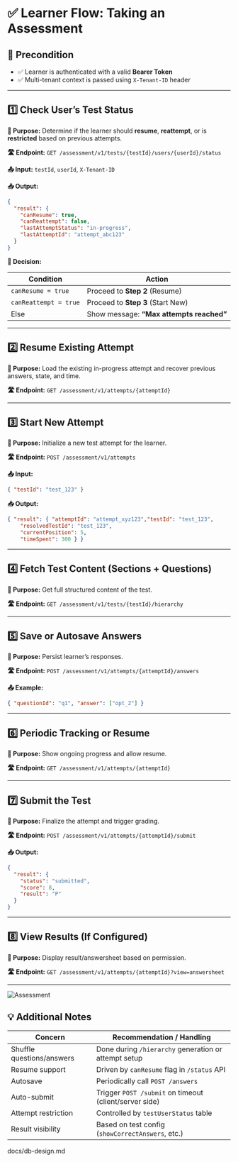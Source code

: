 
# ✅ Learner Flow: Taking an Assessment

## 🔐 Precondition
- ✅ Learner is authenticated with a valid **Bearer Token**
- ✅ Multi-tenant context is passed using `X-Tenant-ID` header

---

## 1️⃣ Check User’s Test Status
**📌 Purpose:** Determine if the learner should **resume**, **reattempt**, or is **restricted** based on previous attempts.

**🛣️ Endpoint:** `GET /assessment/v1/tests/{testId}/users/{userId}/status`

**📤 Input:** `testId`, `userId`, `X-Tenant-ID`

**📥 Output:**
```json
{
  "result": {
    "canResume": true,
    "canReattempt": false,
    "lastAttemptStatus": "in-progress",
    "lastAttemptId": "attempt_abc123"
  }
}
```

**🧠 Decision:**

| Condition            | Action                       |
|----------------------|------------------------------|
| `canResume = true`   | Proceed to **Step 2** (Resume) |
| `canReattempt = true`| Proceed to **Step 3** (Start New) |
| Else                 | Show message: **“Max attempts reached”** |

---

## 2️⃣ Resume Existing Attempt
**📌 Purpose:** Load the existing in-progress attempt and recover previous answers, state, and time.

**🛣️ Endpoint:** `GET /assessment/v1/attempts/{attemptId}`

---

## 3️⃣ Start New Attempt
**📌 Purpose:** Initialize a new test attempt for the learner.

**🛣️ Endpoint:** `POST /assessment/v1/attempts`

**📤 Input:**
```json
{ "testId": "test_123" }
```

**📥 Output:**
```json
{ "result": { "attemptId": "attempt_xyz123","testId": "test_123",
    "resolvedTestId": "test_123",
    "currentPosition": 5,
    "timeSpent": 300 } }
```

---

## 4️⃣ Fetch Test Content (Sections + Questions)
**📌 Purpose:** Get full structured content of the test.

**🛣️ Endpoint:** `GET /assessment/v1/tests/{testId}/hierarchy`

---

## 5️⃣ Save or Autosave Answers
**📌 Purpose:** Persist learner’s responses.

**🛣️ Endpoint:** `POST /assessment/v1/attempts/{attemptId}/answers`

**📤 Example:**
```json
{ "questionId": "q1", "answer": ["opt_2"] }
```

---

## 6️⃣ Periodic Tracking or Resume
**📌 Purpose:** Show ongoing progress and allow resume.

**🛣️ Endpoint:** `GET /assessment/v1/attempts/{attemptId}`

---

## 7️⃣ Submit the Test
**📌 Purpose:** Finalize the attempt and trigger grading.

**🛣️ Endpoint:** `POST /assessment/v1/attempts/{attemptId}/submit`

**📥 Output:**
```json
{
  "result": {
    "status": "submitted",
    "score": 8,
    "result": "P"
  }
}
```

---

## 8️⃣ View Results (If Configured)
**📌 Purpose:** Display result/answersheet based on permission.

**🛣️ Endpoint:** `GET /assessment/v1/attempts/{attemptId}?view=answersheet`

---


![Assessment](https://github.com/user-attachments/assets/cbded5ba-3352-4362-b5fa-6c3b2b0d54d1)


## 💡 Additional Notes

| Concern                   | Recommendation / Handling                             |
|---------------------------|--------------------------------------------------------|
| Shuffle questions/answers | Done during `/hierarchy` generation or attempt setup  |
| Resume support            | Driven by `canResume` flag in `/status` API           |
| Autosave                  | Periodically call `POST /answers`                     |
| Auto-submit               | Trigger `POST /submit` on timeout (client/server side)|
| Attempt restriction       | Controlled by `testUserStatus` table                  |
| Result visibility         | Based on test config (`showCorrectAnswers`, etc.)     |
docs/db-design.md
